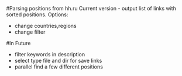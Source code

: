 #Parsing positions from hh.ru
Current version - output list of links with sorted positions.
Options:
- change countries,regions
- change filter

#In Future
- filter keywords in description
- select type file and dir for save links
- parallel find a few different positions


